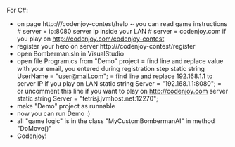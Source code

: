 For C#:
- on page http://<server>/codenjoy-contest/help
    ~ you can read game instructions
        # server = ip:8080 server ip inside your LAN
        # server = codenjoy.com if you play on http://codenjoy.com/codenjoy-contest
- register your hero on server http://<server>/codenjoy-contest/register
- open Bomberman.sln in VisualStudio
- open file Program.cs from "Demo" project
    = find line and replace value with your email, you entered during registration step
        static string UserName = "user@mail.com";
    = find line and replace 192.168.1.1 to server IP if you play on LAN
        static string Server = "192.168.1.1:8080";
    = or uncomment this line if you want to play on http://codenjoy.com server
        static string Server = "tetrisj.jvmhost.net:12270";
- make "Demo" project as runnable
- now you can run Demo :)
- all "game logic" is in the class "MyCustomBombermanAI" in method "DoMove()"
- Codenjoy!
